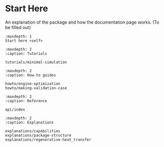 # Start Here

An explanation of the package and how the documentation page works. (To be filled out) 


```{toctree}
:maxdepth: 1
Start here <self>

:maxdepth: 2
:caption: Tutorials

tutorials/minimal-simulation

:maxdepth: 2
:caption: How-to guides

howto/engine-optimization
howto/making-validation-case

:maxdepth: 2
:caption: Reference

api/index

:maxdepth: 2
:caption: Explanations

explanations/capabilities
explanations/package-structure
explanations/regenerative-heat_transfer
```

